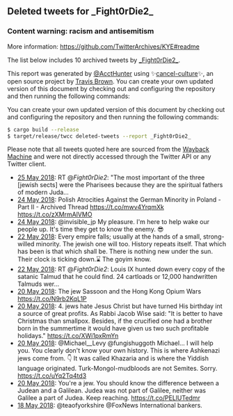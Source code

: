 ## Deleted tweets for \_Fight0rDie2\_
### Content warning: racism and antisemitism
More information: https://github.com/TwitterArchives/KYE#readme

The list below includes 10 archived tweets by
[\_Fight0rDie2\_](https://twitter.com/_Fight0rDie2_).



This report was generated by [@AcctHunter](https://twitter.com/accthunter) using ✨[cancel-culture](https://github.com/travisbrown/cancel-culture)✨,
an open source project by [Travis Brown](https://twitter.com/travisbrown). You can create your own
updated version of this document by checking out and configuring the repository and then running
the following commands:

You can create your own updated version of this document by checking out and configuring the
repository and then running the following commands:

```bash
$ cargo build --release
$ target/release/twcc deleted-tweets --report _Fight0rDie2_
```

Please note that all tweets quoted here are sourced from the
[Wayback Machine](https://web.archive.org) and were not directly accessed through the Twitter API or
any Twitter client.

* [25 May 2018](https://web.archive.org/web/20180525025406/https://twitter.com/_Fight0rDie2_/status/999846039275429888): RT @_Fight0rDie2_: "The most important of the three [jewish sects] were the Pharisees because they are the spiritual fathers of modern Juda…
* [24 May 2018](https://web.archive.org/web/20180524105506/https://twitter.com/_Fight0rDie2_/status/999604699044171776): Polish Atrocities Against the German Minority in Poland - Part II - Archived Thread https://t.co/mwv4YrqmXk https://t.co/zXMrmAlVMO
* [24 May 2018](https://web.archive.org/web/20180524095152/https://twitter.com/_Fight0rDie2_/status/999588785829679105): @invisible_jp My pleasure. I'm here to help wake our people up. It's time they get to know the enemy. 😎
* [22 May 2018](https://web.archive.org/web/20180522064223/https://twitter.com/_Fight0rDie2_/status/998816325043654656): Every empire falls; usually at the hands of a small, strong-willed minority. The jewish one will too. History repeats itself. That which has been is that which shall be. There is nothing new under the sun.   Their clock is ticking down.⌛  The goyim know.
* [22 May 2018](https://web.archive.org/web/20180522044202/https://twitter.com/_Fight0rDie2_/status/998786037982867457): RT @_Fight0rDie2_: Louis IX hunted down every copy of the satanic Talmud that he could find. 24 cartloads or 12,000 handwritten Talmuds wer…
* [20 May 2018](https://web.archive.org/web/20180520112304/https://twitter.com/_Fight0rDie2_/status/998162185619738624): The jew Sassoon and the Hong Kong Opium Wars https://t.co/N9rb2KqL1P
* [20 May 2018](https://web.archive.org/web/20180520083946/https://twitter.com/_Fight0rDie2_/status/998121089833295872): 4. jews hate Jesus Christ but have turned His birthday int a source of great profits. As Rabbi Jacob Wise said: "It is better to have Christmas than smallpox. Besides, if the crucified one had a brother born in the summertime it would have given us two such profitable holidays." https://t.co/XWi1pxRmYn
* [20 May 2018](https://web.archive.org/web/20180520060821/https://twitter.com/_Fight0rDie2_/status/998082984577323010): @Michael__Levy @fungishuggoth Michael... I will help you. You clearly don't know your own history. This is where Ashkenazi jews come from. 👇 It was called Khazaria and is where the Yiddish language originated. Turk-Mongol-mudbloods are not Semites. Sorry. https://t.co/uYq2Tq4td3
* [20 May 2018](https://web.archive.org/web/20180520043240/https://twitter.com/_Fight0rDie2_/status/998058905073831941): You're a jew. You should know the difference between a Judean and a Galilean. Judea was not part of Galilee, neither was Galilee a part of Judea. Keep reaching. https://t.co/PELlUTedmr
* [18 May 2018](https://web.archive.org/web/20180518120012/https://twitter.com/_Fight0rDie2_/status/997446754772619264): @teaofyorkshire @FoxNews International bankers.
